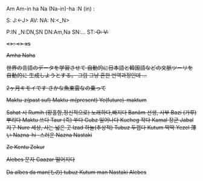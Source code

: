 Am
Am-in ha
Na
(Na-in)-ha
<Verb>
<Noun>:N (in)
<Noun>:<DN>

S:<N><S-X>
J:<-J>
AV:
NA:
N:<_N><P>
P:IN
_N:DN,SN
DN:Am,Na
SN:...
ST:<S> <O> <V>
O:<N><O-X>
V:

<>:
<> xs

Amha 
Naha


世界の言語のデータを学習させて
自動的に日本語と韓国語などの文脈ツーリを自動的に
生成しようとする。
그럼 그냥 흔한 번역과정인데 ...

2ヶ月キモイです
さかな魚東雲なの乗って

Maktu-z(past suf)
Maktu-m(present)
Ye(future)-maktum

Sahat 시
Rumih (황홀함,정신적으로) 노래하다,빠지다
Banâm 선생, 사부
Bazi (가루) 뿌리다
Maktu 쓰다
Taur (죽) 쑤다
Gubz 일어나다
Kucheg 작다
Kamal 장군
Jabal 지구
Nure 세상, 사는 넓은 곳
Izad 하늘(추상적)
Tubuz 두껍다
Kutum 딱딱
Yezel 薄い
Nazna-hi -스러운
Nazna
Nastaki

Ze 
Kentu 
Zokur

Alebes 문자
Gaazar 떨어지다

Da albes 
da man(もの) tubuz
Kutum man
Nastaki Alebes

